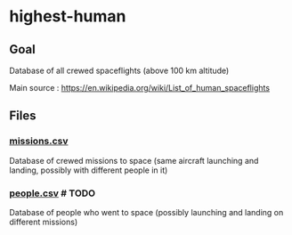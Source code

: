 # highest-human

## Goal
Database of all crewed spaceflights (above 100 km altitude)

Main source : https://en.wikipedia.org/wiki/List_of_human_spaceflights

## Files

### [missions.csv](missions.csv)
Database of crewed missions to space (same aircraft launching and landing, possibly with different people in it)

### [people.csv](people.csv)  # TODO
Database of people who went to space (possibly launching and landing on different missions)
